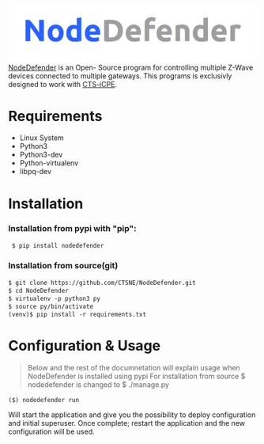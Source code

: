 [<img src="logo.png">](https://www.nodedefender.com/)
[NodeDefender](https://www.nodedefender.com) is an Open- Source program for controlling multiple Z-Wave devices connected to multiple gateways.
This programs is exclusivly designed to work with [CTS-iCPE](http://cts-icpe.com). 

# Requirements

- Linux System
- Python3
- Python3-dev
- Python-virtualenv
- libpq-dev

# Installation

### Installation from pypi with "pip":
```
 $ pip install nodedefender
```
### Installation from source(git)
```
$ git clone https://github.com/CTSNE/NodeDefender.git
$ cd NodeDefender
$ virtualenv -p python3 py
$ source py/bin/activate
(venv)$ pip install -r requirements.txt
```
# Configuration & Usage

> Below and the rest of the documnetation will explain usage when NodeDefender is installed using pypi
> For installation from source $ nodedefender is changed to $ ./manage.py

```
($) nodedefender run
```
Will start the application and give you the possibility to deploy configuration and initial superuser.
Once complete; restart the application and the new configuration will be used.
